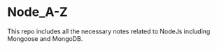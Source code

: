# Node_A-Z

This repo includes all the necessary notes related to NodeJs including Mongoose and MongoDB.
